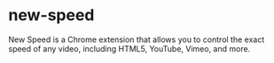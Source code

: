 # new-speed
New Speed is a Chrome extension that allows you to control the exact speed of any video, including HTML5, YouTube, Vimeo, and more. 
